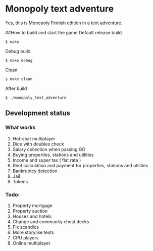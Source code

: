 # Monopoly text adventure
Yes, this is Monopoly Finnish edition in a text adventure.

##How to build and start the game
Default release build
```
$ make
```
Debug build
```
$ make debug
```
Clean
```
$ make clean
```
After build
```
$ ./monopoly_text_adventure
```
## Development status
### What works
1. Hot-seat multiplayer
2. Dice with doubles check
3. Salary collection when passing GO
4. Buying properties, stations and utilities
5. Income and super tax ( flat rate )
6. Rent calculation and payment for properties, stations and utilities
7. Bankruptcy detection
8. Jail
9. Tokens

### Todo:
1. Property mortgage
2. Property auction
3. Houses and hotels
4. Change and community chest decks
5. Fix scandics
6. More storylike texts
7. CPU players
8. Online multiplayer
